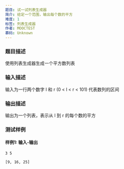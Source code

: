 ```yaml
---
题目: 试一试列表生成器
简介: 给定一个范围，输出每个数的平方
难度: 1
标签: 列表生成器
作者: MOOCTEST
慕码: Unknown
---
```


### 题目描述

使用列表生成器生成一个平方数列表

### 输入描述

输入为一行两个数字 l 和 r (0 < l < r < 101) 代表数列的区间

### 输出描述

输出为一个列表，表示从 l 到 r 的每个数的平方

### 测试样例

#### 样例1: 输入-输出

```
3 5
```

```
[9, 16, 25]
```

